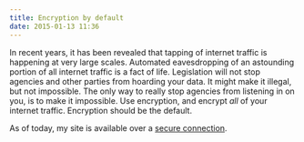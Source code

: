 ```yaml
---
title: Encryption by default
date: 2015-01-13 11:36
---
```


In recent years, it has been revealed that tapping of internet traffic is happening at very large scales.
Automated eavesdropping of an astounding portion of all internet traffic is a fact of life.
Legislation will not stop agencies and other parties from hoarding your data.
It might make it illegal, but not impossible.
The only way to really stop agencies from listening in on you, is to make it impossible.
Use encryption, and encrypt _all_ of your internet traffic.
Encryption should be the default.

As of today, my site is available over a [secure connection][secure].

[secure]: https://ruudvanasseldonk.com/
